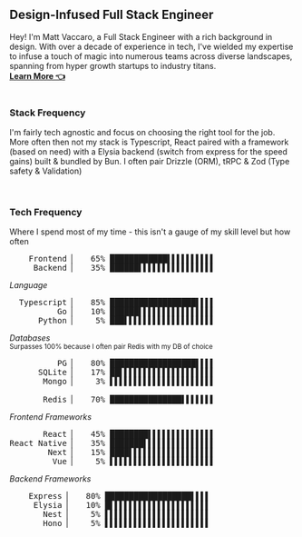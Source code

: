 ## Design-Infused Full Stack Engineer

Hey! I'm Matt Vaccaro, a Full Stack Engineer with a rich background in design. With over a decade of experience in tech, I've wielded my expertise to infuse a touch of magic into numerous teams across diverse landscapes, spanning from hyper growth startups to industry titans.
<br/>
**[Learn More 👈](https://www.mattvaccaro.dev/)**
<br>
<br>

### Stack Frequency

I'm fairly tech agnostic and focus on choosing the right tool for the job. More often then not my stack is Typescript, React paired with a framework (based on need) with a Elysia backend (switch from express for the speed gains) built & bundled by Bun. I often pair Drizzle (ORM), tRPC & Zod (Type safety & Validation)

<br>

### Tech Frequency

Where I spend most of my time - this isn't a gauge of my skill level but how often

<pre>
    Frontend ▏   65% ████████████▌▌▌▌▌▌▌▌▌▌ 
     Backend ▏   35% ██████▌▌▌▌▌▌▌▌▌▌▌▌▌▌▌▌
</pre>

_Language_

<pre>
  Typescript ▏   85% ██████████████████▌▌▌▌
          Go ▏   10% ██████▌▌▌▌▌▌▌▌▌▌▌▌▌▌▌▌
      Python ▏    5% ███▌▌▌▌▌▌▌▌▌▌▌▌▌▌▌▌▌▌▌
</pre>

_Databases_ <br>
<sup>Surpasses 100% because I often pair Redis with my DB of choice</sup>

<pre>
          PG ▏   80% ██████████████████▌▌▌▌
      SQLite ▏   17% ██▌▌▌▌▌▌▌▌▌▌▌▌▌▌▌▌▌▌▌▌
       Mongo ▏    3% ▌▌▌▌▌▌▌▌▌▌▌▌▌▌▌▌▌▌▌▌▌▌

       Redis ▏   70% ███████████████▌▌▌▌▌▌▌
</pre>

_Frontend Frameworks_

<pre>
       React ▏   45% ████████▌▌▌▌▌▌▌▌▌▌▌▌▌▌
React Native ▏   35% ███████▌▌▌▌▌▌▌▌▌▌▌▌▌▌▌
        Next ▏   15% ████▌▌▌▌▌▌▌▌▌▌▌▌▌▌▌▌▌▌
         Vue ▏    5% ▌▌▌▌▌▌▌▌▌▌▌▌▌▌▌▌▌▌▌▌▌▌
</pre>

_Backend Frameworks_

<pre>
    Express ▏   80% ██████████████████▌▌▌▌
     Elysia ▏   10% █▌▌▌▌▌▌▌▌▌▌▌▌▌▌▌▌▌▌▌▌▌
       Nest ▏    5% ▌▌▌▌▌▌▌▌▌▌▌▌▌▌▌▌▌▌▌▌▌▌
       Hono ▏    5% ▌▌▌▌▌▌▌▌▌▌▌▌▌▌▌▌▌▌▌▌▌▌
</pre>
